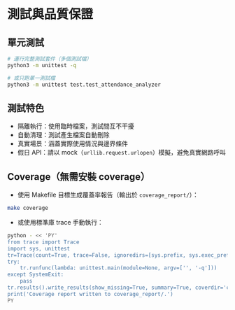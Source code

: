 # 測試與品質保證

## 單元測試
```bash
# 運行完整測試套件（多個測試檔）
python3 -m unittest -q

# 或只跑單一測試檔
python3 -m unittest test.test_attendance_analyzer
```

## 測試特色
- 隔離執行：使用臨時檔案，測試間互不干擾
- 自動清理：測試產生檔案自動刪除
- 真實場景：涵蓋實際使用情況與邊界條件
- 假日 API：請以 mock（`urllib.request.urlopen`）模擬，避免真實網路呼叫

## Coverage（無需安裝 coverage）

- 使用 Makefile 目標生成覆蓋率報告（輸出於 `coverage_report/`）：
```bash
make coverage
```

- 或使用標準庫 trace 手動執行：
```bash
python - << 'PY'
from trace import Trace
import sys, unittest
tr=Trace(count=True, trace=False, ignoredirs=[sys.prefix, sys.exec_prefix])
try:
    tr.runfunc(lambda: unittest.main(module=None, argv=['', '-q']))
except SystemExit:
    pass
tr.results().write_results(show_missing=True, summary=True, coverdir='coverage_report')
print('Coverage report written to coverage_report/.')
PY
```
